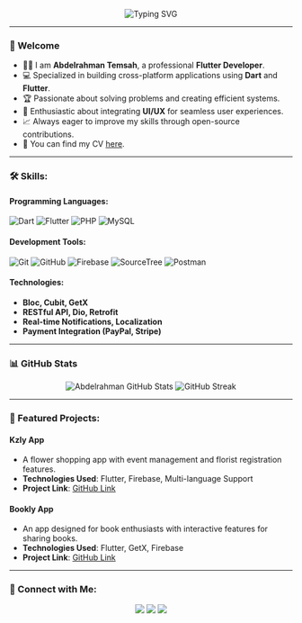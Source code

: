 <p align="center">
  <img src="https://readme-typing-svg.herokuapp.com?font=Roboto&size=30&duration=3000&color=0078D6&center=true&vCenter=true&lines=Hello+There!+👋;I'm+Abdelrahman+Temsah+🚀;Flutter+Developer+💻;Open+Source+Contributor+🌟" alt="Typing SVG" />
</p>

---

### 👋 Welcome
- 👨‍💻 I am **Abdelrahman Temsah**, a professional **Flutter Developer**.  
- 💻 Specialized in building cross-platform applications using **Dart** and **Flutter**.  
- 🏆 Passionate about solving problems and creating efficient systems.  
- 🌟 Enthusiastic about integrating **UI/UX** for seamless user experiences.  
- 📈 Always eager to improve my skills through open-source contributions.
- 📄 You can find my CV [here](https://drive.google.com/file/d/1LDA10e2Yy1ES8303ea5c-c_WeC3bUouz/view?usp=drive_link).


---

### 🛠️ Skills:
#### **Programming Languages:**
![Dart](https://img.shields.io/badge/Dart-0175C2?style=for-the-badge&logo=dart&logoColor=white)
![Flutter](https://img.shields.io/badge/Flutter-02569B?style=for-the-badge&logo=flutter&logoColor=white)
![PHP](https://img.shields.io/badge/PHP-777BB4?style=for-the-badge&logo=php&logoColor=white)
![MySQL](https://img.shields.io/badge/MySQL-4479A1?style=for-the-badge&logo=mysql&logoColor=white)

#### **Development Tools:**
![Git](https://img.shields.io/badge/Git-F05032?style=for-the-badge&logo=git&logoColor=white)
![GitHub](https://img.shields.io/badge/GitHub-181717?style=for-the-badge&logo=github&logoColor=white)
![Firebase](https://img.shields.io/badge/Firebase-FFCA28?style=for-the-badge&logo=firebase&logoColor=black)
![SourceTree](https://img.shields.io/badge/SourceTree-003B57?style=for-the-badge&logo=sourcetree&logoColor=white)
![Postman](https://img.shields.io/badge/Postman-FF6C37?style=for-the-badge&logo=postman&logoColor=white)

#### **Technologies:**
- **Bloc, Cubit, GetX**  
- **RESTful API, Dio, Retrofit**  
- **Real-time Notifications, Localization**  
- **Payment Integration (PayPal, Stripe)**  

---

### 📊 GitHub Stats
<p align="center">
  <img src="https://github-readme-stats.vercel.app/api?username=abdelrahman3003&show_icons=true&theme=radical" alt="Abdelrahman GitHub Stats" />
  <img src="https://github-readme-streak-stats.herokuapp.com?user=abdelrahman3003&theme=radical&date_format=M%20j%5B%2C%20Y%5D" alt="GitHub Streak" />
</p>

---

### 🌟 Featured Projects:
#### **Kzly App**  
- A flower shopping app with event management and florist registration features.  
- **Technologies Used**: Flutter, Firebase, Multi-language Support  
- **Project Link**: [GitHub Link](https://github.com/abdelrahman3003)

#### **Bookly App**  
- An app designed for book enthusiasts with interactive features for sharing books.  
- **Technologies Used**: Flutter, GetX, Firebase  
- **Project Link**: [GitHub Link](https://github.com/abdelrahman3003)

---

### 🔗 Connect with Me:
<p align="center">
  <a href="https://linkedin.com/in/abdelrahman-temsah-8804292a3"><img src="https://img.shields.io/badge/LinkedIn-0A66C2?style=for-the-badge&logo=linkedin&logoColor=white" /></a>
  <a href="https://github.com/abdelrahman3003"><img src="https://img.shields.io/badge/GitHub-181717?style=for-the-badge&logo=github&logoColor=white" /></a>
  <a href="mailto:abdelrahman3003@example.com"><img src="https://img.shields.io/badge/Email-D14836?style=for-the-badge&logo=gmail&logoColor=white" /></a>
</p>
